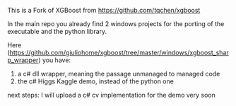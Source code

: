 This is a Fork of XGBoost from https://github.com/tqchen/xgboost

In the main repo you already find 2 windows projects for the porting of the executable and the python library.

Here (https://github.com/giuliohome/xgboost/tree/master/windows/xgboost_sharp_wrapper) you have:

  1) a c# dll wrapper, meaning the passage unmanaged to managed code
  2) the c# Higgs Kaggle demo, instead of the python one

next steps:
  I will upload a c# cv implementation for the demo very soon
